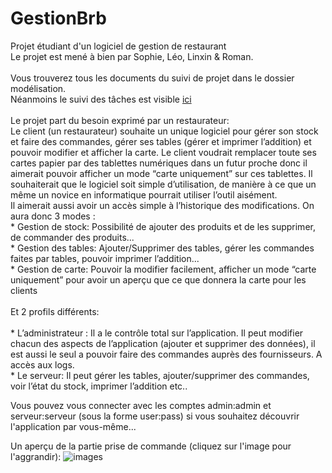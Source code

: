 # GestionBrb
Projet étudiant d'un logiciel de gestion de restaurant<br>
Le projet est mené à bien par Sophie, Léo, Linxin & Roman.<br>
<br>
Vous trouverez tous les documents du suivi de projet dans le dossier modélisation.<br>
Néanmoins le suivi des tâches est visible [ici](https://univtoursfr-my.sharepoint.com/:x:/g/personal/sophie_hamiche_etu_univ-tours_fr/EfdhyNHWgPlLnVwHPERiH0cB-xHZVxW-aRu1qOAjr57lgQ?rtime=FJM7sGCO2Eg) <br>
<br>
Le projet part du besoin exprimé par un restaurateur:<br>
Le client (un restaurateur) souhaite un unique logiciel pour gérer son stock et faire des commandes, gérer ses tables (gérer et imprimer l’addition) et pouvoir modifier et afficher la carte.
Le client voudrait remplacer toute ses cartes papier par des tablettes numériques dans un futur proche donc il aimerait pouvoir afficher un mode “carte uniquement” sur ces tablettes. 
Il souhaiterait que le logiciel soit simple d’utilisation, de manière à ce que un même un novice en informatique pourrait utiliser l’outil aisément. <br>
Il aimerait aussi avoir un accès simple à l’historique des modifications. On aura donc 3 modes :
<br>      * Gestion de stock: Possibilité de ajouter des produits et de les supprimer, de commander des produits... 
<br>      * Gestion des tables: Ajouter/Supprimer des tables,  gérer les commandes faites par tables, pouvoir imprimer l’addition... 
<br>      * Gestion de carte: Pouvoir la modifier facilement, afficher un mode “carte uniquement” pour avoir un aperçu que ce que donnera la carte pour les clients <br>
<br>
Et 2 profils différents: <br>
<br>    * L’administrateur : Il a le contrôle total sur l’application. Il peut modifier chacun des aspects de l’application (ajouter et supprimer des données), il est aussi le seul a pouvoir faire des commandes auprès des fournisseurs. A accès aux logs. 
<br>    * Le serveur: Il peut gérer les tables, ajouter/supprimer des commandes, voir l’état du stock, imprimer l’addition etc..

Vous pouvez vous connecter avec les comptes admin:admin et serveur:serveur (sous la forme user:pass) si vous souhaitez découvrir l'application par vous-même...

Un aperçu de la partie prise de commande (cliquez sur l'image pour l'aggrandir):
![images](https://user-images.githubusercontent.com/44404051/99887481-131d8780-2c45-11eb-97dd-c91e9af69d85.jpg)

